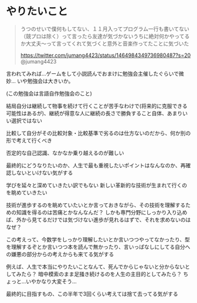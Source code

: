 # やりたいこと

> うつのせいで僕何もしてない、１１月入ってプログラム一行も書いてない（競プロは除く）って言ったら友達が気づかないうちに絶対何かやってるか大丈夫〜って言ってくれて気づくと意外と音楽作ってたことに気づいた
>
> https://twitter.com/jumang4423/status/1464984349736980487?s=20
> @jumang4423

言われてみれば...ゲームをして小説読んでおまけに勉強会主催したぐらいで微妙...
いや勉強会は大きいか。

(この勉強会は言語自作勉強会のこと)

結局自分は継続して物事を続けて行くことが苦手なわけで(将来的に克服できる可能性はあるが)、継続が得意な人に継続の長さで勝負すること自体、あまりいい選択ではない

比較して自分がその比較対象・比較基準で劣るのは仕方ないのだから、何か別の形で考えて行くべき

否定的な自己認識、なかなか乗り越えるのが難しい

最終的にどうなりたいのか、人生で最も重視したいポイントはなんなのか、再確認しないといけない気がする

学びを延々と深めていきたい訳でもない
新しい革新的な技術が生まれて行くのを眺めていきたい

技術が進歩するのを眺めていたいとか言っておきながら、その技術を理解するための知識を得るのは苦痛とかなんなんだ？
しかも専門分野にしっかり入り込めば、外から見てるだけでは気づけない進歩が見れるはずで、それを求めないのはなぜ？

この考えって、今数学をしっかり理解したいとか言いつつやってなかったり、型を理解するぞとか言いつつ本を読んで無かったり、言いっぱなしにしてる自分への嫌悪の部分からの考えからも来てる気がする

例えば、人生で本当にやりたいことなんて、死んでからじゃないと分からないとしてみたら？
暗中模索のまま足掻き続けるのを人生の主目的としてみたら？
ちょっと...いやかなり大変そう...

最終的に目指すもの、この半年で3回くらい考えては捨て去ってる気がする
